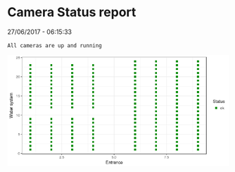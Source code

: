 Camera Status report
================
27/06/2017 - 06:15:33

    All cameras are up and running

![](camreport_files/figure-markdown_github/unnamed-chunk-2-1.png)
